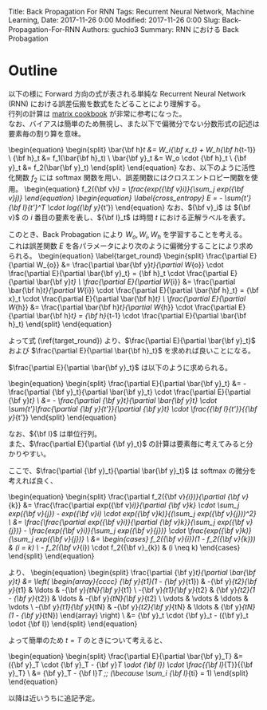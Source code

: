 Title: Back Propagation For RNN
Tags: Recurrent Neural Network, Machine Learning,
Date: 2017-11-26 0:00
Modified: 2017-11-26 0:00
Slug: Back-Propagation-For-RNN
Authors: guchio3
Summary: RNN における Back Probagation 

# Outline

以下の様に Forward 方向の式が表される単純な Recurrent Neural Network (RNN) における誤差伝搬を数式をたどることにより理解する。  
行列の計算は [matrix cookbook](https://www.math.uwaterloo.ca/~hwolkowi/matrixcookbook.pdf) が非常に参考になった。  
なお、バイアスは簡単のため無視し、また以下で偏微分でない分数形式の記述は要素毎の割り算を意味。

\begin{equation}
    \begin{split}
        \bar{\bf h}_t &= W_i{\bf x_t} + W_h{\bf h_{t-1}} \\
        {\bf h}_t &= f_1(\bar{\bf h}_t) \\
        \bar{\bf y}_t &= W_o \cdot {\bf h}_t \\
        {\bf y}_t &= f_2(\bar{\bf y}_t)
    \end{split}
\end{equation}
なお、以下のように活性化関数 $f_2$ には softmax 関数を用い、誤差関数にはクロスエントロピー関数を使用。
\begin{equation}
    f_2({\bf v}_i) = \frac{exp({\bf v}_i)}{\sum_j exp({\bf v}_j)}
\end{equation}
\begin{equation}
\label{cross_entropy}
    E = - \sum_{t'}{\bf l}_{t'}^T \cdot log({\bf y}_{t'})
\end{equation}
なお、${\bf v}_i$ は ${\bf v}$ の $i$ 番目の要素を表し、${\bf l}_t$ は時間 $t$ における正解ラベルを表す。

このとき、Back Probagation により $W_o, W_i, W_h$ を学習することを考える。  
これは誤差関数 $E$ を各パラメータにより次のように偏微分することにより求められる。
\begin{equation}
\label{target_round}
    \begin{split}
        \frac{\partial E}{\partial W_{o}} &= \frac{\partial \bar{\bf y}_t}{\partial W_{o}} \cdot \frac{\partial E}{\partial \bar{\bf y}_t} = {\bf h}_t \cdot \frac{\partial E}{\partial \bar{\bf y}_t} \\
        \frac{\partial E}{\partial W_{i}} &= \frac{\partial \bar{\bf h}_t}{\partial W_{i}} \cdot \frac{\partial E}{\partial \bar{\bf h}_t} = {\bf x}_t \cdot \frac{\partial E}{\partial \bar{\bf h}_t} \\
        \frac{\partial E}{\partial W_{h}} &= \frac{\partial \bar{\bf h}_t}{\partial W_{h}} \cdot \frac{\partial E}{\partial \bar{\bf h}_t} = {\bf h}_{t-1} \cdot \frac{\partial E}{\partial \bar{\bf h}_t} 
    \end{split}
\end{equation}

よって式 (\ref{target_round}) より、$\frac{\partial E}{\partial \bar{\bf y}_t}$ および $\frac{\partial E}{\partial \bar{\bf h}_t}$ を求めれば良いことになる。

$\frac{\partial E}{\partial \bar{\bf y}_t}$ は以下のように求められる。

\begin{equation}
    \begin{split}
        \frac{\partial E}{\partial \bar{\bf y}_t} &= - \frac{\partial {\bf y}_t}{\partial \bar{\bf y}_t} \cdot \frac{\partial E}{\partial {\bf y}_t} \\
                                                  &= - \frac{\partial {\bf y}_t}{\partial \bar{\bf y}_t} \cdot \sum_{t'}\frac{\partial {\bf y}_{t'}}{\partial {\bf y}_t} \cdot \frac{{\bf l}_{t'}}{{\bf y}_{t'}}
    \end{split}
\end{equation}

なお、${\bf I}$ は単位行列。  
また、$\frac{\partial E}{\partial {\bf y}_t}$ の計算は要素毎に考えてみると分かりやすい。

ここで、$\frac{\partial {\bf y}_t}{\partial \bar{\bf y}_t}$ は softmax の微分を考えれば良く、

\begin{equation}
    \begin{split}
         \frac{\partial f_2({\bf v}_{i})}{\partial {\bf v}_{k}} &= \frac{\frac{\partial exp({\bf v}_i)}{\partial {\bf v}_k} \cdot \sum_j exp({\bf v}_{j}) - exp({\bf v}_i) \cdot exp({\bf v}_k)}{(\sum_j exp({\bf v}_{j}))^2} \\
                                                                &= \frac{\frac{\partial exp({\bf v}_i)}{\partial {\bf v}_k}}{\sum_j exp({\bf v}_{j})} - \frac{exp({\bf v}_i)}{\sum_j exp({\bf v}_{j})} \cdot \frac{exp({\bf v}_k)}{\sum_j exp({\bf v}_{j})} \\
                                                                &= \begin{cases}
                                                                    f_2({\bf v}_{i})(1 - f_2({\bf v}_{k})) & (i = k) \\
                                                                    - f_2({\bf v}_{i}) \cdot f_2({\bf v}_{k}) & (i \neq k)
                                                                \end{cases}
    \end{split}
\end{equation}

より、
\begin{equation}
    \begin{split}
        \frac{\partial {\bf y}_t}{\partial \bar{\bf y}_t} &= \left(
            \begin{array}{cccc}
            {\bf y}_{t1}(1 - {\bf y}_{t1}) & -{\bf y}_{t2}{\bf y}_{t1} & \ldots & -{\bf y}_{tN}{\bf y}_{t1} \\
            -{\bf y}_{t1}{\bf y}_{t2} & {\bf y}_{t2}(1 - {\bf y}_{t2}) & \ldots & -{\bf y}_{tN}{\bf y}_{t2} \\
            \vdots & \vdots & \ddots & \vdots \\
            -{\bf y}_{t1}{\bf y}_{tN} & -{\bf y}_{t2}{\bf y}_{tN} & \ldots & {\bf y}_{tN}(1 - {\bf y}_{tN})
            \end{array}
        \right) \\
                                                          &= {\bf y}_t \cdot {\bf y}_t - ({\bf y}_t \odot {\bf I})
    \end{split}
\end{equation}

よって簡単のため $t = T$ のときについて考えると、

\begin{equation}
    \begin{split}
        \frac{\partial E}{\partial \bar{\bf y}_T} &= ({\bf y}_T \cdot {\bf y}_T - {\bf y}_T \odot {\bf I}) \cdot \frac{{\bf l}_{T}}{{\bf y}_T} \\
                                                  &= {\bf y}_T - {\bf l}_T \;\; (\because \sum_i {\bf l}_{ti} = 1)
    \end{split}
\end{equation}

以降は近いうちに追記予定。
